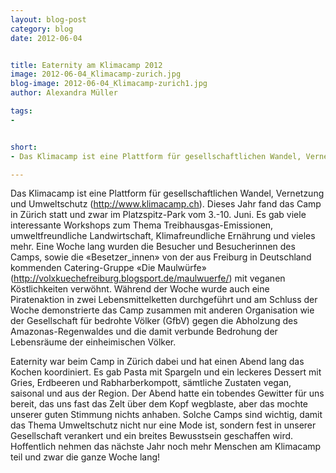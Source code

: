 ```yaml
---
layout: blog-post
category: blog
date: 2012-06-04


title: Eaternity am Klimacamp 2012
image: 2012-06-04_Klimacamp-zurich.jpg
blog-image: 2012-06-04_Klimacamp-zurich1.jpg
author: Alexandra Müller

tags:
-


short:
- Das Klimacamp ist eine Plattform für gesellschaftlichen Wandel, Vernetzung und Umweltschutz (http://www.klimacamp.ch). Dieses Jahr fand das Camp in Zürich statt und zwar im Platzspitz-Park vom 3.-10. Juni.

---
```




Das Klimacamp ist eine Plattform für gesellschaftlichen Wandel, Vernetzung und Umweltschutz (http://www.klimacamp.ch). Dieses Jahr fand das Camp in Zürich statt und zwar im Platzspitz-Park vom 3.-10. Juni. Es gab viele interessante Workshops zum Thema Treibhausgas-Emissionen, umweltfreundliche Landwirtschaft, Klimafreundliche Ernährung und vieles mehr. Eine Woche lang wurden die Besucher und Besucherinnen des Camps, sowie die «Besetzer_innen» von der aus Freiburg in Deutschland kommenden Catering-Gruppe «Die Maulwürfe» (http://volxkuechefreiburg.blogsport.de/maulwuerfe/) mit veganen Köstlichkeiten verwöhnt. Während der Woche wurde auch eine Piratenaktion in zwei Lebensmittelketten durchgeführt und am Schluss der Woche demonstrierte das Camp zusammen mit anderen Organisation wie der Gesellschaft für bedrohte Völker (GfbV) gegen die Abholzung des Amazonas-Regenwaldes und die damit verbunde Bedrohung der Lebensräume der einheimischen Völker.

Eaternity war beim Camp in Zürich dabei und hat einen Abend lang das Kochen koordiniert. Es gab Pasta mit Spargeln und ein leckeres Dessert mit Gries, Erdbeeren und Rabharberkompott, sämtliche Zustaten vegan, saisonal und aus der Region. Der Abend hatte ein tobendes Gewitter für uns bereit, das uns fast das Zelt über dem Kopf wegblaste, aber das mochte unserer guten Stimmung nichts anhaben. 
Solche Camps sind wichtig, damit das Thema Umweltschutz nicht nur eine Mode ist, sondern fest in unserer Gesellschaft verankert und ein breites Bewusstsein geschaffen wird. Hoffentlich nehmen das nächste Jahr noch mehr Menschen am Klimacamp teil und zwar die ganze Woche lang!

